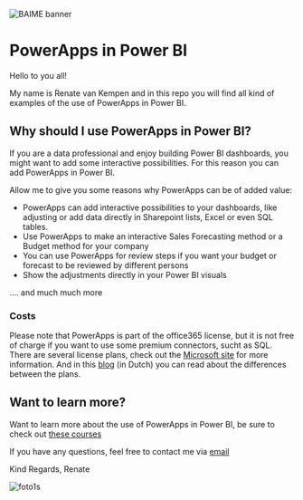 ﻿﻿![BAIME banner](https://user-images.githubusercontent.com/47600826/89530907-9b3f6480-d7ef-11ea-9849-27617f6025cf.png)

# PowerApps in Power BI 

Hello to you all!

My name is Renate van Kempen and in this repo you will find all kind of examples of the use of PowerApps in Power BI. 

## Why should I use PowerApps in Power BI? 
If you are a data professional and enjoy building Power BI dashboards, you might want to add some interactive possibilities.
For this reason you can add PowerApps in Power BI. 

Allow me to give you some reasons why PowerApps can be of added value: 
- PowerApps can add interactive possibilities to your dashboards, like adjusting or add data directly in Sharepoint lists, Excel or even SQL tables.
- Use PowerApps to make an interactive Sales Forecasting method or a Budget method for your company
- You can use PowerApps for review steps if you want your budget or forecast to be reviewed by different persons
- Show the adjustments directly in your Power BI visuals

.... and much much more

### Costs
Please note that PowerApps is part of the office365 license, but it is not free of charge if you want to use some premium connectors, sucht as SQL. 
There are several license plans, check out the [Microsoft site](https://powerapps.microsoft.com/en-us/pricing/) for more information. 
And in this [blog](https://www.cloudigy.nl/office-365/powerapps/licentiemodel-powerapps/) (in Dutch) you can read about the differences between the plans. 

## Want to learn more? 
Want to learn more about the use of PowerApps in Power BI, be sure to check out [these courses](https://get-responsive.com/trainingen/)


If you have any questions, feel free to contact me via [email](renate@baime.nl)

Kind Regards, Renate

![foto1s](https://user-images.githubusercontent.com/47600826/73173281-4f578880-4105-11ea-8862-4c54a530e7f4.jpg)

